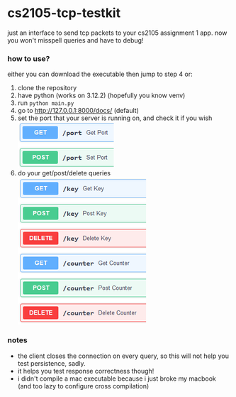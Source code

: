 # cs2105-tcp-testkit

just an interface to send tcp packets to your cs2105 assignment 1 app. now you won't misspell queries and have to debug!

### how to use?
either you can download the executable then jump to step 4 or:

1. clone the repository
2. have python (works on 3.12.2) (hopefully you know venv)
3. run `python main.py`
4. go to http://127.0.0.1:8000/docs/ (default)
5. set the port that your server is running on, and check it if you wish ![img.png](img.png)
6. do your get/post/delete queries ![img_1.png](img_1.png)

### notes
- the client closes the connection on every query, so this will not help you test persistence, sadly.
- it helps you test response correctness though!
- i didn't compile a mac executable because i just broke my macbook (and too lazy to configure cross compilation)